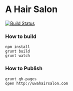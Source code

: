 A Hair Salon
============

[![Build Status](https://travis-ci.org/SkyLothar/a-hair-salon.svg)](https://travis-ci.org/SkyLothar/a-hair-salon)

### How to build
```
npm install
grunt build
grunt watch
```

### How to Publish
```
grunt gh-pages
open http://uwahairsalon.com
```
